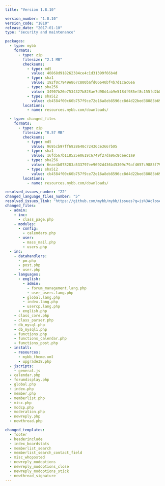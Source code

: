 ```yaml
---
title: "Version 1.8.10"

version_number: "1.8.10"
version_code: "1810"
release_date: "2017-01-10"
type: "security and maintenance"

packages:
  - type: mybb
    formats:
      - type: zip
        filesize: "2.1 MB"
        checksums:
          - type: md5
            value: 40868d918262384ce4c1d31399f66b4d
          - type: sha1
            value: 192f0c7949e867c800bafd06640bf4b7d1cac6ea
          - type: sha256
            value: 34907b26e7534327b828ae7d98d4ab9e5184f985ef8c155fd2b8690809ce6dc0
          - type: sha512
            value: cb4584f00c60b757f9ce72e16a8eb8596cc8d4d22bed38085b6967706ab08c1c1bdeb7effba578c388156b57862266a8b30ce181c47968ddb1c1ce7691bec66b
        locations:
          - name: resources.mybb.com/downloads/

  - type: changed_files
    formats:
      - type: zip
        filesize: "0.57 MB"
        checksums:
          - type: md5
            value: 9695cb97ff6928640c72436ce3667b05
          - type: sha1
            value: 16fd567b118525e0619c6749f27da96c8ceec1a9
          - type: sha256
            value: 6eae4b078283a533797ee9692d436b45309c79af4657c9885f79606c50365ec3
          - type: sha512
            value: cb4584f00c60b757f9ce72e16a8eb8596cc8d4d22bed38085b6967706ab08c1c1bdeb7effba578c388156b57862266a8b30ce181c47968ddb1c1ce7691bec66b
        locations:
          - name: resources.mybb.com/downloads/

resolved_issues_number: "22"
changed_language_files_number: "5"
resolved_issues_link: "https://github.com/mybb/mybb/issues?q=is%3Aclosed+milestone%3A1.8.10"
changed_files:
  - admin:
    - inc:
      - class_page.php
    - modules:
      - config:
        - calendars.php
      - user:
        - mass_mail.php
        - users.php
  - inc:
    - datahandlers:
      - pm.php
      - post.php
      - user.php
    - languages:
      - english:
        - admin:
          - forum_management.lang.php
          - user_users.lang.php
        - global.lang.php
        - index.lang.php
        - usercp.lang.php
      - english.php
    - class_core.php
    - class_parser.php
    - db_mysql.php
    - db_mysqli.php
    - functions.php
    - functions_calendar.php
    - functions_post.php
  - install:
    - resources:
      - mybb_theme.xml
      - upgrade38.php
  - jscripts:
    - general.js
  - calendar.php
  - forumdisplay.php
  - global.php
  - index.php
  - member.php
  - memberlist.php
  - misc.php
  - modcp.php
  - moderation.php
  - newreply.php
  - newthread.php

changed_templates:
  - footer
  - headerinclude
  - index_boardstats
  - memberlist_search
  - memberlist_search_contact_field
  - misc_whoposted
  - newreply_modoptions
  - newreply_modoptions_close
  - newreply_modoptions_stick
  - newthread_signature
---
```

